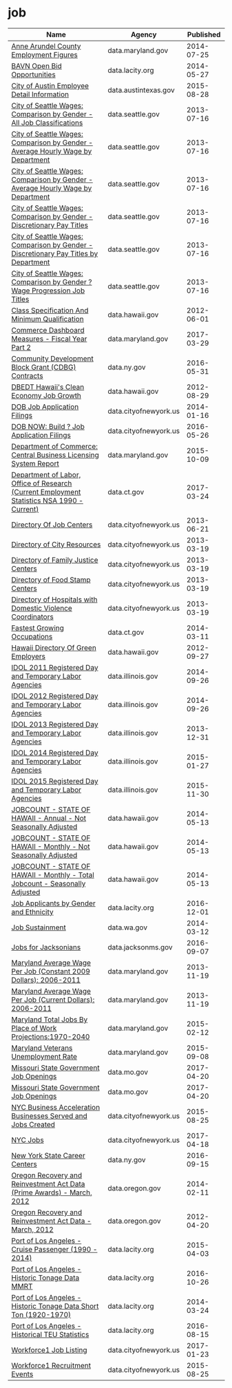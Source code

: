 # job

Name | Agency | Published
---- | ---- | ---------
[Anne Arundel County Employment Figures](../socrata/8du4-um8y.md) | data.maryland.gov | 2014-07-25
[BAVN Open Bid Opportunities](../socrata/qtax-byj7.md) | data.lacity.org | 2014-05-27
[City of Austin Employee Detail Information](../socrata/853s-zeff.md) | data.austintexas.gov | 2015-08-28
[City of Seattle Wages: Comparison by Gender - All Job Classifications](../socrata/cf52-s8er.md) | data.seattle.gov | 2013-07-16
[City of Seattle Wages: Comparison by Gender - Average Hourly Wage by Department](../socrata/5jqs-k4qf.md) | data.seattle.gov | 2013-07-16
[City of Seattle Wages: Comparison by Gender - Average Hourly Wage by Department](../socrata/5jqs-k4qf.md) | data.seattle.gov | 2013-07-16
[City of Seattle Wages: Comparison by Gender - Discretionary Pay Titles](../socrata/tptv-57gf.md) | data.seattle.gov | 2013-07-16
[City of Seattle Wages: Comparison by Gender - Discretionary Pay Titles by Department](../socrata/k3hs-aykd.md) | data.seattle.gov | 2013-07-16
[City of Seattle Wages: Comparison by Gender ?Wage Progression Job Titles](../socrata/k9m8-nhz3.md) | data.seattle.gov | 2013-07-16
[Class Specification And Minimum Qualification](../socrata/b6h2-ri5e.md) | data.hawaii.gov | 2012-06-01
[Commerce Dashboard Measures - Fiscal Year Part 2](../socrata/94gw-yfdw.md) | data.maryland.gov | 2017-03-29
[Community Development Block Grant (CDBG) Contracts](../socrata/n9bu-8eic.md) | data.ny.gov | 2016-05-31
[DBEDT Hawaii's Clean Economy Job Growth](../socrata/d3e2-v3mh.md) | data.hawaii.gov | 2012-08-29
[DOB Job Application Filings](../socrata/ic3t-wcy2.md) | data.cityofnewyork.us | 2014-01-16
[DOB NOW: Build ? Job Application Filings](../socrata/w9ak-ipjd.md) | data.cityofnewyork.us | 2016-05-26
[Department of Commerce: Central Business Licensing System Report](../socrata/kype-d7gy.md) | data.maryland.gov | 2015-10-09
[Department of Labor, Office of Research (Current Employment Statistics NSA 1990 - Current)](../socrata/8zbs-9atu.md) | data.ct.gov | 2017-03-24
[Directory Of Job Centers](../socrata/9d9t-bmk7.md) | data.cityofnewyork.us | 2013-06-21
[Directory of City Resources](../socrata/yc6c-pk2a.md) | data.cityofnewyork.us | 2013-03-19
[Directory of Family Justice Centers](../socrata/xggi-kgx9.md) | data.cityofnewyork.us | 2013-03-19
[Directory of Food Stamp Centers](../socrata/tc6u-8rnp.md) | data.cityofnewyork.us | 2013-03-19
[Directory of Hospitals with Domestic Violence Coordinators](../socrata/22b5-sytd.md) | data.cityofnewyork.us | 2013-03-19
[Fastest Growing Occupations](../socrata/2mrq-up9y.md) | data.ct.gov | 2014-03-11
[Hawaii Directory Of Green Employers](../socrata/mq86-5ta6.md) | data.hawaii.gov | 2012-09-27
[IDOL 2011 Registered Day and Temporary Labor Agencies](../socrata/m24q-z35d.md) | data.illinois.gov | 2014-09-26
[IDOL 2012 Registered Day and Temporary Labor Agencies](../socrata/u4vf-bpde.md) | data.illinois.gov | 2014-09-26
[IDOL 2013 Registered Day and Temporary Labor Agencies](../socrata/ei8t-ptaz.md) | data.illinois.gov | 2013-12-31
[IDOL 2014 Registered Day and Temporary Labor Agencies](../socrata/rniz-qjw4.md) | data.illinois.gov | 2015-01-27
[IDOL 2015 Registered Day and Temporary Labor Agencies](../socrata/akfg-wxhq.md) | data.illinois.gov | 2015-11-30
[JOBCOUNT - STATE OF HAWAII - Annual - Not Seasonally Adjusted](../socrata/b8g4-e84u.md) | data.hawaii.gov | 2014-05-13
[JOBCOUNT - STATE OF HAWAII - Monthly - Not Seasonally Adjusted](../socrata/k5vg-u5ms.md) | data.hawaii.gov | 2014-05-13
[JOBCOUNT - STATE OF HAWAII - Monthly - Total Jobcount - Seasonally Adjusted](../socrata/7jcp-cse7.md) | data.hawaii.gov | 2014-05-13
[Job Applicants by Gender and Ethnicity](../socrata/mkf9-fagf.md) | data.lacity.org | 2016-12-01
[Job Sustainment](../socrata/79vd-sdqn.md) | data.wa.gov | 2014-03-12
[Jobs for Jacksonians](../socrata/fj2t-2ps5.md) | data.jacksonms.gov | 2016-09-07
[Maryland Average Wage Per Job (Constant 2009 Dollars): 2006-2011](../socrata/s5ct-e4qp.md) | data.maryland.gov | 2013-11-19
[Maryland Average Wage Per Job (Current Dollars): 2006-2011](../socrata/mk5a-nf44.md) | data.maryland.gov | 2013-11-19
[Maryland Total Jobs By Place of Work Projections:1970-2040](../socrata/u5my-pdap.md) | data.maryland.gov | 2015-02-12
[Maryland Veterans Unemployment Rate](../socrata/prxf-ppu5.md) | data.maryland.gov | 2015-09-08
[Missouri State Government Job Openings](../socrata/83mm-j7ms.md) | data.mo.gov | 2017-04-20
[Missouri State Government Job Openings](../socrata/83mm-j7ms.md) | data.mo.gov | 2017-04-20
[NYC Business Acceleration Businesses Served and Jobs Created](../socrata/9b9u-8989.md) | data.cityofnewyork.us | 2015-08-25
[NYC Jobs](../socrata/kpav-sd4t.md) | data.cityofnewyork.us | 2017-04-18
[New York State Career Centers](../socrata/g8h7-98zz.md) | data.ny.gov | 2016-09-15
[Oregon Recovery and Reinvestment Act Data (Prime Awards) - March, 2012](../socrata/e6m7-jh27.md) | data.oregon.gov | 2014-02-11
[Oregon Recovery and Reinvestment Act Data - March, 2012](../socrata/q3a9-rf9x.md) | data.oregon.gov | 2012-04-20
[Port of Los Angeles - Cruise Passenger (1990 - 2014)](../socrata/jmt8-y5rm.md) | data.lacity.org | 2015-04-03
[Port of Los Angeles - Historic Tonage Data MMRT](../socrata/i9rh-q5gx.md) | data.lacity.org | 2016-10-26
[Port of Los Angeles - Historic Tonage Data Short Ton (1920-1970)](../socrata/5a4i-e2zs.md) | data.lacity.org | 2014-03-24
[Port of Los Angeles - Historical TEU Statistics](../socrata/38a8-tm7u.md) | data.lacity.org | 2016-08-15
[Workforce1 Job Listing](../socrata/ay9k-vznm.md) | data.cityofnewyork.us | 2017-01-23
[Workforce1 Recruitment Events](../socrata/kf2b-aeh5.md) | data.cityofnewyork.us | 2015-08-25


